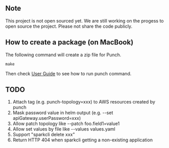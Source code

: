 ## Note

This project is not open sourced yet. We are still working on the progess to open source the project. Please not share the code publicly.


## How to create a package (on MacBook)

The following command will create a zip file for Punch.

```
make
```

Then check [User Guide](UserGuide.md) to see how to run punch command.

## TODO

1. Attach tag (e.g. punch-topology=xxx) to AWS resources created by punch
2. Mask password value in helm output (e.g. --set apiGateway.userPassword=xxx)
3. Allow patch topology like --patch foo.field1=value1
4. Allow set values by file like --values values.yaml
5. Support "sparkcli delete xxx"
6. Return HTTP 404 when sparkcli getting a non-existing application
